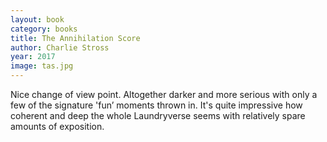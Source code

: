```yaml
---
layout: book
category: books
title: The Annihilation Score
author: Charlie Stross
year: 2017
image: tas.jpg
---
```

Nice change of view point. Altogether darker and more serious with only a few of the signature 'fun’ moments thrown in.  It's quite impressive how coherent and deep the whole Laundryverse seems with relatively spare amounts of exposition.
